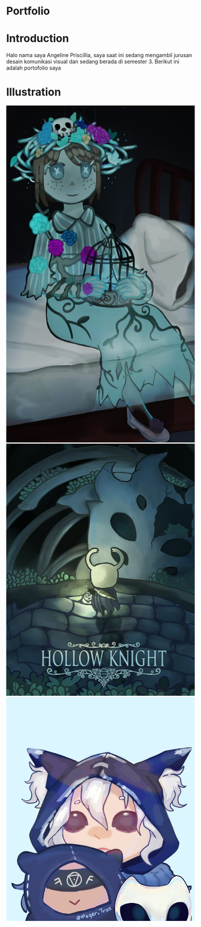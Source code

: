 # Portfolio
# Introduction

  Halo nama saya Angeline Priscillia, saya saat ini sedang mengambil jurusan desain komunikasi visual dan sedang berada di semester 3.                                                     Berikut ini adalah portofolio saya
# Illustration
<body>
  <img src="https://github.com/AngelPriscillia/AngelPriscillia.github.io/blob/main/CVimage/Portofolio/Emma%20Woods.jpeg" alt="">
 <img src="https://github.com/AngelPriscillia/AngelPriscillia.github.io/blob/main/CVimage/Portofolio/Hollow%20Knight.jpg" alt="">
<img src="https://github.com/AngelPriscillia/AngelPriscillia.github.io/blob/main/CVimage/Portofolio/Ithaqua.jpeg" alt="">
